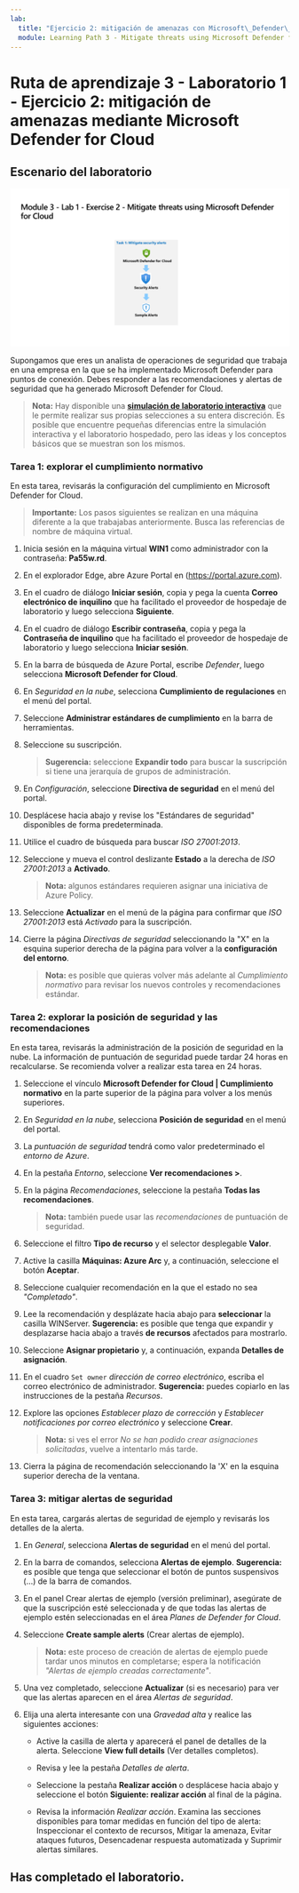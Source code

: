 ```yaml
---
lab:
  title: "Ejercicio 2: mitigación de amenazas con Microsoft\_Defender\_for\_Cloud"
  module: Learning Path 3 - Mitigate threats using Microsoft Defender for Cloud
---
```


# Ruta de aprendizaje 3 - Laboratorio 1 - Ejercicio 2: mitigación de amenazas mediante Microsoft Defender for Cloud

## Escenario del laboratorio

![Introducción al laboratorio.](../Media/SC-200-Lab_Diagrams_Mod3_L1_Ex2.png)

Supongamos que eres un analista de operaciones de seguridad que trabaja en una empresa en la que se ha implementado Microsoft Defender para puntos de conexión. Debes responder a las recomendaciones y alertas de seguridad que ha generado Microsoft Defender for Cloud.

>**Nota:** Hay disponible una **[simulación de laboratorio interactiva](https://mslabs.cloudguides.com/guides/SC-200%20Lab%20Simulation%20-%20Mitigate%20threats%20using%20Microsoft%20Defender%20for%20Cloud)** que le permite realizar sus propias selecciones a su entera discreción. Es posible que encuentre pequeñas diferencias entre la simulación interactiva y el laboratorio hospedado, pero las ideas y los conceptos básicos que se muestran son los mismos. 


### Tarea 1: explorar el cumplimiento normativo

En esta tarea, revisarás la configuración del cumplimiento en Microsoft Defender for Cloud. 

>**Importante:** Los pasos siguientes se realizan en una máquina diferente a la que trabajabas anteriormente. Busca las referencias de nombre de máquina virtual.

1. Inicia sesión en la máquina virtual **WIN1** como administrador con la contraseña: **Pa55w.rd**.  

1. En el explorador Edge, abre Azure Portal en (https://portal.azure.com).

1. En el cuadro de diálogo **Iniciar sesión**, copia y pega la cuenta **Correo electrónico de inquilino** que ha facilitado el proveedor de hospedaje de laboratorio y luego selecciona **Siguiente**.

1. En el cuadro de diálogo **Escribir contraseña**, copia y pega la **Contraseña de inquilino** que ha facilitado el proveedor de hospedaje de laboratorio y luego selecciona **Iniciar sesión**.

1. En la barra de búsqueda de Azure Portal, escribe *Defender*, luego selecciona **Microsoft Defender for Cloud**.

1. En *Seguridad en la nube*, selecciona **Cumplimiento de regulaciones** en el menú del portal.

1. Seleccione **Administrar estándares de cumplimiento** en la barra de herramientas.

1. Seleccione su suscripción.

    >**Sugerencia:** seleccione **Expandir todo** para buscar la suscripción si tiene una jerarquía de grupos de administración.

1. En *Configuración*, seleccione **Directiva de seguridad** en el menú del portal.

1. Desplácese hacia abajo y revise los "Estándares de seguridad" disponibles de forma predeterminada.

1. Utilice el cuadro de búsqueda para buscar *ISO 27001:2013*.

1. Seleccione y mueva el control deslizante **Estado** a la derecha de *ISO 27001:2013* a **Activado**.

    >**Nota:** algunos estándares requieren asignar una iniciativa de Azure Policy.

1. Seleccione **Actualizar** en el menú de la página para confirmar que *ISO 27001:2013* está *Activado* para la suscripción.

1. Cierre la página *Directivas de seguridad* seleccionando la "X" en la esquina superior derecha de la página para volver a la **configuración del entorno**.

    >**Nota:** es posible que quieras volver más adelante al *Cumplimiento normativo* para revisar los nuevos controles y recomendaciones estándar.

### Tarea 2: explorar la posición de seguridad y las recomendaciones

En esta tarea, revisarás la administración de la posición de seguridad en la nube.  La información de puntuación de seguridad puede tardar 24 horas en recalcularse. Se recomienda volver a realizar esta tarea en 24 horas.

1. Seleccione el vínculo **Microsoft Defender for Cloud | Cumplimiento normativo** en la parte superior de la página para volver a los menús superiores.

1. En *Seguridad en la nube*, selecciona **Posición de seguridad** en el menú del portal.

1. La *puntuación de seguridad* tendrá como valor predeterminado el *entorno de Azure*.

1. En la pestaña *Entorno*, seleccione **Ver recomendaciones >**.

1. En la página *Recomendaciones*, seleccione la pestaña **Todas las recomendaciones**.

    >**Nota:** también puede usar las *recomendaciones* de puntuación de seguridad.

1. Seleccione el filtro **Tipo de recurso** y el selector desplegable **Valor**.

1. Active la casilla **Máquinas: Azure Arc** y, a continuación, seleccione el botón **Aceptar**.

1. Seleccione cualquier recomendación en la que el estado no sea *"Completado"*.

1. Lee la recomendación y desplázate hacia abajo para **seleccionar** la casilla WINServer. **Sugerencia:** es posible que tenga que expandir y desplazarse hacia abajo a través **de recursos** afectados para mostrarlo.

1. Seleccione **Asignar propietario** y, a continuación, expanda **Detalles de asignación**.

1. En el cuadro `Set owner` *dirección de correo electrónico*, escriba el correo electrónico de administrador. **Sugerencia:** puedes copiarlo en las instrucciones de la pestaña *Recursos*.

1. Explore las opciones *Establecer plazo de corrección* y *Establecer notificaciones por correo electrónico* y seleccione **Crear**.

    >**Nota:** si ves el error *No se han podido crear asignaciones solicitadas*, vuelve a intentarlo más tarde.

1. Cierra la página de recomendación seleccionando la 'X' en la esquina superior derecha de la ventana.


### Tarea 3: mitigar alertas de seguridad

En esta tarea, cargarás alertas de seguridad de ejemplo y revisarás los detalles de la alerta.


1. En *General*, selecciona **Alertas de seguridad** en el menú del portal.

1. En la barra de comandos, selecciona **Alertas de ejemplo**. **Sugerencia:** es posible que tenga que seleccionar el botón de puntos suspensivos (...) de la barra de comandos.

1. En el panel Crear alertas de ejemplo (versión preliminar), asegúrate de que la suscripción esté seleccionada y de que todas las alertas de ejemplo estén seleccionadas en el área *Planes de Defender for Cloud*.

1. Seleccione **Create sample alerts** (Crear alertas de ejemplo).  

    >**Nota:** este proceso de creación de alertas de ejemplo puede tardar unos minutos en completarse; espera la notificación *"Alertas de ejemplo creadas correctamente"*.

1. Una vez completado, seleccione **Actualizar** (si es necesario) para ver que las alertas aparecen en el área *Alertas de seguridad*.

1. Elija una alerta interesante con una *Gravedad* *alta* y realice las siguientes acciones:

    - Active la casilla de alerta y aparecerá el panel de detalles de la alerta. Seleccione **View full details** (Ver detalles completos).

    - Revisa y lee la pestaña *Detalles de alerta*.

    - Seleccione la pestaña **Realizar acción** o desplácese hacia abajo y seleccione el botón **Siguiente: realizar acción** al final de la página.

    - Revisa la información *Realizar acción*. Examina las secciones disponibles para tomar medidas en función del tipo de alerta: Inspeccionar el contexto de recursos, Mitigar la amenaza, Evitar ataques futuros, Desencadenar respuesta automatizada y Suprimir alertas similares.

## Has completado el laboratorio.
